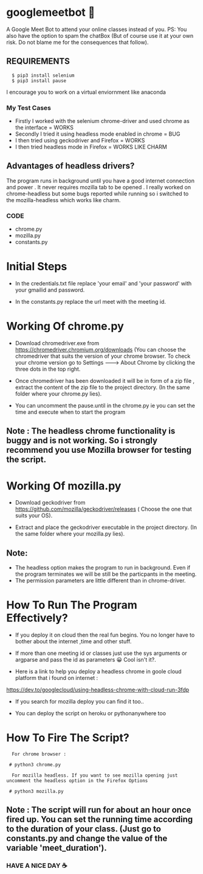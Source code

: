 # googlemeetbot 🤖
A Google Meet Bot to attend your online classes instead of you.
PS: You also have the option to spam the chatBox (But of course use it at your own risk. Do not blame me for the consequences that follow).

## REQUIREMENTS
      $ pip3 install selenium
      $ pip3 install pause
      
  I encourage you to work on a virtual enviornment like anaconda
  
### My Test Cases

* Firstly I worked with the selenium chrome-driver and used chrome as the interface =  WORKS 
* Secondly I tried it  using headless mode enabled in chrome = BUG 
* I then tried using geckodriver and Firefox = WORKS
* I then tried headless mode in Firefox = WORKS LIKE CHARM

## Advantages of headless drivers?
   
The program runs in background until you have a good internet connection and power . It never requires mozilla tab to be opened . I really worked on chrome-headless but some bugs reported while running so i switched to the mozilla-headless which works like charm.
   
### CODE
  * chrome.py
  * mozilla.py
  * constants.py
 
# Initial Steps

  * In the credentials.txt file replace 'your email' and 'your password' with your gmailid and password.
  
  * In the constants.py replace the url meet with the meeting id.
  
# Working Of chrome.py
  
  * Download chromedriver.exe from https://chromedriver.chromium.org/downloads (You can choose the chromedriver that suits the version of your chrome browser. To check your 
    chrome version go to Settings ---> About Chrome  by clicking the three dots in the top right.
  
  * Once chromedriver has been downloaded it will be in form of a zip file , extract the content of the zip file to the project directory. (In the same folder where your chrome.py lies).
  * You can uncomment the pause.until in the chrome.py ie you can set the time and execute when to start the program
  
## Note : The headless chrome functionality is buggy and is not working. So i strongly recommend you use Mozilla browser for testing the script.
 
# Working Of mozilla.py 

  * Download geckodriver from https://github.com/mozilla/geckodriver/releases ( Choose the one that suits your OS).
  
  * Extract and place the geckodriver executable in the project directory. (In the same folder where your mozilla.py lies).
 
## Note: 
 * The headless option makes the program to run in background. Even if the program terminates we will be still be the particpants in the meeting.
 * The permission parameters are little different than in chrome-driver.
  
# How To Run The Program Effectively?
  
  * If you deploy it on cloud then the real fun begins. You no longer have to bother about the internet ,time and other stuff.
  
  * If more than one meeting id or classes just use the sys arguments or argparse and pass the id as parameters 😀 Cool isn't it?. 
  
  * Here is a link to help you deploy a headless chrome in goole cloud platform that i found on internet : 
  
  https://dev.to/googlecloud/using-headless-chrome-with-cloud-run-3fdp
  
  * If you search for mozilla deploy you can find it too..
  
  * You can deploy the script on heroku or pythonanywhere too
  
 # How To Fire The Script?
      
      For chrome browser : 
      
     # python3 chrome.py 
     
      For mozilla headless. If you want to see mozilla opening just uncomment the headless option in the Firefox Options
      
     # python3 mozilla.py
     
 ## Note : The script will run for about an hour once fired up. You can set the running time according to the duration of your class. (Just go to constants.py and change the value of the variable 'meet_duration'). 
    
### HAVE A NICE DAY  ☕
